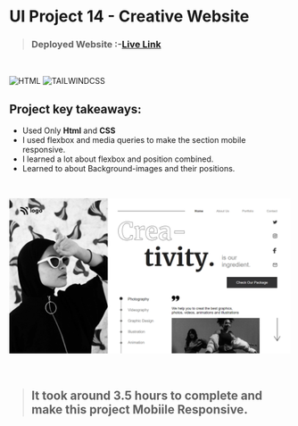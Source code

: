 # UI Project 14 - Creative Website

> ### **Deployed Website** :-[Live Link](https://ui-project-14.netlify.app/)
<br>

![HTML](https://img.shields.io/badge/Html-5-E34F26?style=for-the-badge&logo=HTML5)
![TAILWINDCSS](https://img.shields.io/badge/Css-3-06B6D4?style=for-the-badge&logo=css3)

## Project key takeaways:

  - Used Only **Html** and **CSS**
  - I used flexbox and media queries to make the section mobile responsive.
  - I learned a lot about flexbox and position combined.
  - Learned to about Background-images and their positions.

  <br>

![Project-Image](image-14.png)

<br>

> ## It took around 3.5 hours to complete and make this project **Mobiile** Responsive.
